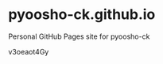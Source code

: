# pyoosho-ck.github.io
Personal GitHub Pages site for pyoosho-ck



























v3oeaot4Gy
